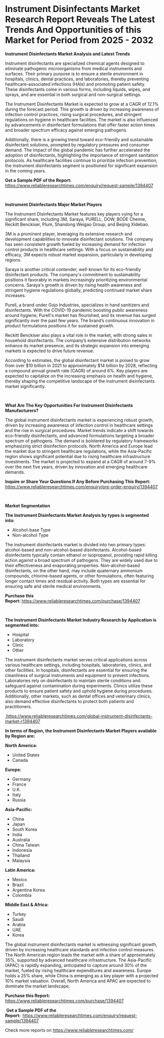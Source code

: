 <p><h1>Instrument Disinfectants Market Research Report Reveals The Latest Trends And Opportunities of this Market for Period from 2025 - 2032</h1></p><p><strong>Instrument Disinfectants Market Analysis and Latest Trends</strong></p>
<p><p>Instrument disinfectants are specialized chemical agents designed to eliminate pathogenic microorganisms from medical instruments and surfaces. Their primary purpose is to ensure a sterile environment in hospitals, clinics, dental practices, and laboratories, thereby preventing healthcare-associated infections (HAIs) and promoting patient safety. These disinfectants come in various forms, including liquids, wipes, and sprays, and are essential in both surgical and non-surgical settings.</p><p>The Instrument Disinfectants Market is expected to grow at a CAGR of 12.1% during the forecast period. This growth is driven by increasing awareness of infection control practices, rising surgical procedures, and stringent regulations on hygiene in healthcare facilities. The market is also influenced by advancements in disinfectant formulations that offer faster action times and broader spectrum efficacy against emerging pathogens. </p><p>Additionally, there is a growing trend toward eco-friendly and sustainable disinfectant solutions, prompted by regulatory pressures and consumer demand. The impact of the global pandemic has further accelerated the adoption of disinfectants, highlighting the importance of stringent sanitation protocols. As healthcare facilities continue to prioritize infection prevention, the instrument disinfectants segment is positioned for significant expansion in the coming years.</p></p>
<p><strong>Get a Sample PDF of the Report:&nbsp;</strong> <a href="https://www.reliableresearchtimes.com/enquiry/request-sample/1394407?utm_campaign=2237&utm_medium=2&utm_source=Github&utm_content=ia&utm_term=22032025&utm_id=instrument-disinfectants">https://www.reliableresearchtimes.com/enquiry/request-sample/1394407</a></p>
<p>&nbsp;</p>
<p><strong>Instrument Disinfectants Major Market Players</strong></p>
<p><p>The Instrument Disinfectants Market features key players vying for a significant share, including 3M, Saraya, PURELL, DOW, BODE Chemie, Reckitt Benckiser, Plum, Shandong Weigao Group, and Beijing Xidebao. </p><p>3M is a prominent player, leveraging its extensive research and development capabilities to innovate disinfectant solutions. The company has seen consistent growth fueled by increasing demand for infection control products in healthcare settings. With a focus on sustainability and efficacy, 3M expects robust market expansion, particularly in developing regions.</p><p>Saraya is another critical contender, well-known for its eco-friendly disinfectant products. The company's commitment to sustainability positions it favorably in markets increasingly prioritizing environmental concerns. Saraya's growth is driven by rising health awareness and stringent hygiene regulations globally, predicting continued market share increases.</p><p>Purell, a brand under Gojo Industries, specializes in hand sanitizers and disinfectants. With the COVID-19 pandemic boosting public awareness around hygiene, Purell's market has flourished, and its revenue has surged significantly over the past few years. The brand’s continuous innovation in product formulations positions it for sustained growth.</p><p>Reckitt Benckiser also plays a vital role in the market, with strong sales in household disinfectants. The company’s extensive distribution networks enhance its market presence, and its strategic expansion into emerging markets is expected to drive future revenue.</p><p>According to estimates, the global disinfectant market is poised to grow from over $10 billion in 2021 to approximately $14 billion by 2028, reflecting a compound annual growth rate (CAGR) of around 6%. Key players are expected to capitalize on the increasing emphasis on health and hygiene, thereby shaping the competitive landscape of the instrument disinfectants market significantly.</p></p>
<p>&nbsp;</p>
<p><strong>What Are The Key Opportunities For Instrument Disinfectants Manufacturers?</strong></p>
<p><p>The global instrument disinfectants market is experiencing robust growth, driven by increasing awareness of infection control in healthcare settings and the rise in surgical procedures. Market trends indicate a shift towards eco-friendly disinfectants, and advanced formulations targeting a broader spectrum of pathogens. The demand is bolstered by regulatory frameworks emphasizing strict disinfection protocols. North America and Europe lead the market due to stringent healthcare regulations, while the Asia-Pacific region shows significant potential due to rising healthcare infrastructure investments. The market is projected to expand at a CAGR of around 7-9% over the next five years, driven by innovation and emerging healthcare demands.</p></p>
<p><strong>Inquire or Share Your Questions If Any Before Purchasing This Report:</strong> <a href="https://www.reliableresearchtimes.com/enquiry/pre-order-enquiry/1394407?utm_campaign=2237&utm_medium=2&utm_source=Github&utm_content=ia&utm_term=22032025&utm_id=instrument-disinfectants">https://www.reliableresearchtimes.com/enquiry/pre-order-enquiry/1394407</a></p>
<p>&nbsp;</p>
<p><strong>Market Segmentation</strong></p>
<p><strong>The Instrument Disinfectants Market Analysis by types is segmented into:</strong></p>
<p><ul><li>Alcohol-base Type</li><li>Non-alcohol Type</li></ul></p>
<p><p>The instrument disinfectants market is divided into two primary types: alcohol-based and non-alcohol-based disinfectants. Alcohol-based disinfectants typically contain ethanol or isopropanol, providing rapid killing action against a broad spectrum of pathogens. They are widely used due to their effectiveness and evaporating properties. Non-alcohol-based disinfectants, on the other hand, may include quaternary ammonium compounds, chlorine-based agents, or other formulations, often featuring longer contact times and residual activity. Both types are essential for ensuring safe and sterile medical environments.</p></p>
<p><strong>Purchase this Report:&nbsp;</strong><a href="https://www.reliableresearchtimes.com/purchase/1394407?utm_campaign=2237&utm_medium=2&utm_source=Github&utm_content=ia&utm_term=22032025&utm_id=instrument-disinfectants">https://www.reliableresearchtimes.com/purchase/1394407</a></p>
<p>&nbsp;</p>
<p><strong>The Instrument Disinfectants Market Industry Research by Application is segmented into:</strong></p>
<p><ul><li>Hospital</li><li>Laboratory</li><li>Clinic</li><li>Other</li></ul></p>
<p><p>The instrument disinfectants market serves critical applications across various healthcare settings, including hospitals, laboratories, clinics, and other facilities. In hospitals, disinfectants are essential for ensuring the cleanliness of surgical instruments and equipment to prevent infections. Laboratories rely on disinfectants to maintain sterile conditions and safeguard against contamination during experiments. Clinics utilize these products to ensure patient safety and uphold hygiene during procedures. Additionally, other markets, such as dental offices and veterinary clinics, also demand effective disinfectants to protect both patients and practitioners.</p></p>
<p><a href="https://www.reliableresearchtimes.com/global-instrument-disinfectants-market-r1394407?utm_campaign=2237&utm_medium=2&utm_source=Github&utm_content=ia&utm_term=22032025&utm_id=instrument-disinfectants">&nbsp;https://www.reliableresearchtimes.com/global-instrument-disinfectants-market-r1394407</a></p>
<p><strong>In terms of Region, the Instrument Disinfectants Market Players available by Region are:</strong></p>
<p>
    <p> <strong> North America: </strong>
        <ul>
            <li>United States</li>
            <li>Canada</li>
        </ul>
        </p> 
    <p> <strong> Europe: </strong>
        <ul>
            <li>Germany</li>
            <li>France</li>
            <li>U.K.</li>
            <li>Italy</li>
            <li>Russia</li>
        </ul>
        </p> 
    <p> <strong> Asia-Pacific: </strong>
        <ul>
            <li>China</li>
            <li>Japan</li>
            <li>South Korea</li>
            <li>India</li>
            <li>Australia</li>
            <li>China Taiwan</li>
            <li>Indonesia</li>
            <li>Thailand</li>
            <li>Malaysia</li>
        </ul>
        </p> 
    <p> <strong> Latin America: </strong>
        <ul>
            <li>Mexico</li>
            <li>Brazil</li>
            <li>Argentina Korea</li>
            <li>Colombia</li>
        </ul>
        </p> 
    <p> <strong> Middle East & Africa: </strong>
        <ul>
            <li>Turkey</li>
            <li>Saudi</li>
            <li>Arabia</li>
            <li>UAE</li>
            <li>Korea</li>
        </ul>
    </p>
    </p>
<p><p>The global instrument disinfectants market is witnessing significant growth, driven by increasing healthcare standards and infection control measures. The North American region leads the market with a share of approximately 35%, supported by advanced healthcare infrastructure. The Asia-Pacific (APAC) is rapidly expanding, anticipated to capture around 30% of the market, fueled by rising healthcare expenditures and awareness. Europe holds a 25% share, while China is emerging as a key player with a projected 10% market valuation. Overall, North America and APAC are expected to dominate the market landscape.</p></p>
<p><strong>Purchase this Report: </strong><a href="https://www.reliableresearchtimes.com/purchase/1394407?utm_campaign=2237&utm_medium=2&utm_source=Github&utm_content=ia&utm_term=22032025&utm_id=instrument-disinfectants">https://www.reliableresearchtimes.com/purchase/1394407</a></p>
<p>&nbsp;<strong>Get a Sample PDF of the Report:&nbsp;&nbsp;</strong><a href="https://www.reliableresearchtimes.com/enquiry/request-sample/1394407?utm_campaign=2237&utm_medium=2&utm_source=Github&utm_content=ia&utm_term=22032025&utm_id=instrument-disinfectants">https://www.reliableresearchtimes.com/enquiry/request-sample/1394407</a></p>
<p><strong></strong></p>
<p>Check more reports on <a href="https://www.reliableresearchtimes.com/?utm_campaign=2237&utm_medium=2&utm_source=Github&utm_content=ia&utm_term=22032025&utm_id=instrument-disinfectants">https://www.reliableresearchtimes.com/</a></p>